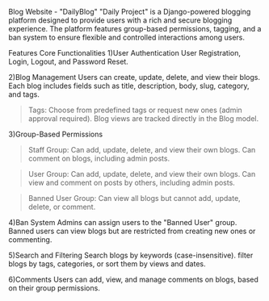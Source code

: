 Blog Website - "DailyBlog"
"Daily Project" is a Django-powered blogging platform designed to provide users with a rich and secure blogging experience. The platform features group-based permissions, tagging, and a ban system to ensure flexible and controlled interactions among users.

Features
Core Functionalities
1)User Authentication
User Registration, Login, Logout, and Password Reset.

2)Blog Management
Users can create, update, delete, and view their blogs.
Each blog includes fields such as title, description, body, slug, category, and tags.
>Tags:
Choose from predefined tags or request new ones (admin approval required).
Blog views are tracked directly in the Blog model.

3)Group-Based Permissions
>Staff Group:
Can add, update, delete, and view their own blogs.
Can comment on blogs, including admin posts.

>User Group:
Can add, update, delete, and view their own blogs.
Can view and comment on posts by others, including admin posts.

>Banned User Group:
Can view all blogs but cannot add, update, delete, or comment.

4)Ban System
Admins can assign users to the "Banned User" group.
Banned users can view blogs but are restricted from creating new ones or commenting.

5)Search and Filtering
Search blogs by keywords (case-insensitive).
filter blogs by tags, categories, or sort them by views and dates.

6)Comments
Users can add, view, and manage comments on blogs, based on their group permissions.
